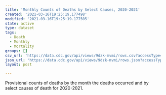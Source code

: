 ```yaml
---
title: 'Monthly Counts of Deaths by Select Causes, 2020-2021'
created: '2021-03-16T19:25:19.177498'
modified: '2021-03-16T19:25:19.177505'
state: active
type: dataset
tags:
  - Death
  - Monthly
  - Mortality
groups: []
csv_url: 'https://data.cdc.gov/api/views/9dzk-mvmi/rows.csv?accessType=DOWNLOAD'
json_url: 'https://data.cdc.gov/api/views/9dzk-mvmi/rows.json?accessType=DOWNLOAD'
layout: post

---
```

Provisional counts of deaths by the month the deaths occurred and by select causes of death for 2020-2021.
